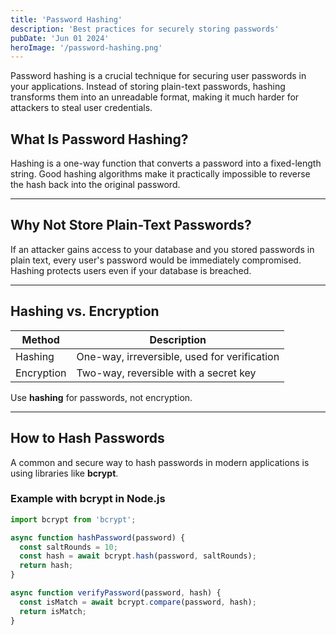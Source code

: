 ```yaml
---
title: 'Password Hashing'
description: 'Best practices for securely storing passwords'
pubDate: 'Jun 01 2024'
heroImage: '/password-hashing.png'
---
```


Password hashing is a crucial technique for securing user passwords in your applications. Instead of storing plain-text passwords, hashing transforms them into an unreadable format, making it much harder for attackers to steal user credentials.

## What Is Password Hashing?

Hashing is a one-way function that converts a password into a fixed-length string. Good hashing algorithms make it practically impossible to reverse the hash back into the original password.

---

## Why Not Store Plain-Text Passwords?

If an attacker gains access to your database and you stored passwords in plain text, every user's password would be immediately compromised. Hashing protects users even if your database is breached.

---

## Hashing vs. Encryption

| Method      | Description                                  |
| ----------- | -------------------------------------------- |
| Hashing     | One-way, irreversible, used for verification |
| Encryption  | Two-way, reversible with a secret key        |

Use **hashing** for passwords, not encryption.

---

## How to Hash Passwords

A common and secure way to hash passwords in modern applications is using libraries like **bcrypt**.

### Example with bcrypt in Node.js

```javascript
import bcrypt from 'bcrypt';

async function hashPassword(password) {
  const saltRounds = 10;
  const hash = await bcrypt.hash(password, saltRounds);
  return hash;
}

async function verifyPassword(password, hash) {
  const isMatch = await bcrypt.compare(password, hash);
  return isMatch;
}

